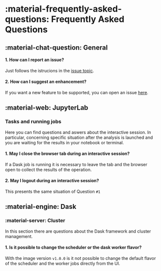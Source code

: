 # :material-frequently-asked-questions: Frequently Asked Questions

## :material-chat-question: General

#### 1. How can I report an issue?

Just follows the istrucions in the [issue topic](tutorials/issues.md).

#### 2. How can I suggest an enhancement?

If you want a new feature to be supported, you can
open an issue [here](https://github.com/comp-dev-cms-ita/dask-remote-jobqueue/issues).

## :material-web: JupyterLab

### Tasks and running jobs

Here you can find questions and aswers about the interactive session. In particular,
concerning specific situation after the analysis is launched and you are waiting
for the results in your notebook or terminal.

#### 1. May I close the browser tab during an interactive session?

If a Dask job is running it is necessary to leave the tab and the browser open to collect
the results of the operation.

#### 2. May I logout during an interactive session?

This presents the same situation of Question `#1`

## :material-engine: Dask

### :material-server: Cluster

In this section there are questions about the Dask framework and cluster management.
#### 1. Is it possible to change the scheduler or the dask worker flavor?

With the image version `v1.0.0` is it not possible to change the default flavor of the
scheduler and the worker jobs directly from the UI.
